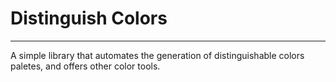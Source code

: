 # Distinguish Colors
---
A simple library that automates the generation of distinguishable colors paletes, and offers other color tools.
